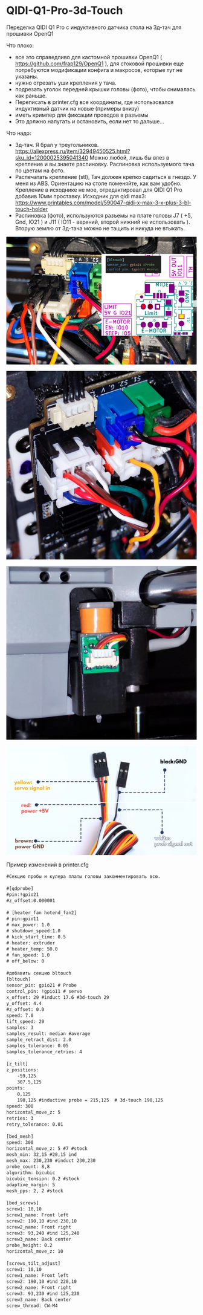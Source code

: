 # QIDI-Q1-Pro-3d-Touch

Переделка QIDI Q1 Pro с индуктивного датчика стола на 3д-тач для прошивки OpenQ1

Что плохо:
- все это справедливо для кастомной прошивки OpenQ1 ( https://github.com/frap129/OpenQ1 ), для стоковой прошивки еще потребуются модификации конфига и макросов, которые тут не указаны.
- нужно отрезать уши крепления у тача.
- подрезать уголок передней крышки головы (фото), чтобы снималась как раньше.
- Переписать в printer.cfg все координаты, где использовался индуктивный датчик на новые (примеры внизу)
- иметь кримпер для фиксации проводов в разъемы
- Это должно напугать и остановить, если нет то дальше...

Что надо:
- 3д-тач. Я брал у треугольников. https://aliexpress.ru/item/32949450525.html?sku_id=12000025395041340
  Можно любой, лишь бы влез в крепление и вы знаете распиновку.
  Распиновка используемого тача по цветам на фото.
- Распечатать крепление (stl), Тач должен крепко садиться в гнездо. У меня из ABS. Ориентацию на столе поменяйте, как вам удобно.
  Крепление в исходнике не мое, отредактировал для QIDI Q1 Pro добавив 10мм проставку. Исходник для qidi max3: https://www.printables.com/model/590047-qidi-x-max-3-x-plus-3-bl-touch-holder
- Распиновка (фото), используются pазъемы на плате головы J7 ( +5, Gnd, IO21 ) и J11 ( IO11 - верхний, второй нижний не использовать ).
  Вторую землю от 3д-тача можно не тащить и никуда не втыкать.

![Распиновка 3д-тач на голове](https://github.com/MicroSur/QIDI-Q1-Pro-3d-Touch/blob/main/3dt_head_pinout.jpg?raw=true "Распиновка 3д-тач на голове")

![Красивый вариант на голове](https://github.com/MicroSur/QIDI-Q1-Pro-3d-Touch/blob/main/last_pins_view.jpg?raw=true "Красивый вариант на голове")

![Крепление](https://github.com/MicroSur/QIDI-Q1-Pro-3d-Touch/blob/main/3dt_mount.jpg?raw=true "Крепление")

![Распиновка 3д-тач по цветам](https://github.com/MicroSur/QIDI-Q1-Pro-3d-Touch/blob/main/pinout_3dtouch.jpg?raw=true "Распиновка 3д-тач по цветам")


Пример изменений в printer.cfg

    #Секцию пробы и кулера платы головы закомментировать всю.
    
    #[qdprobe]
    #pin:!gpio21
    #z_offset:0.000001

    # [heater_fan hotend_fan2]
    # pin:gpio11
    # max_power: 1.0
    # shutdown_speed:1.0
    # kick_start_time: 0.5
    # heater: extruder
    # heater_temp: 50.0
    # fan_speed: 1.0
    # off_below: 0

    #добавить секцию bltouch
    [bltouch]
    sensor_pin: gpio21 # Probe
    control_pin: !gpio11 # servo
    x_offset: 29 #induct 17.6 #3d-touch 29
    y_offset: 4.4
    #z_offset: 0.0
    speed: 7.0 
    lift_speed: 20
    samples: 3
    samples_result: median #average
    sample_retract_dist: 2.0
    samples_tolerance: 0.05
    samples_tolerance_retries: 4
    
    [z_tilt]
    z_positions:
        -59,125
        307.5,125
    points:
        0,125
        190,125 #inductive probe = 215,125  # 3d-touch 190,125
    speed: 300
    horizontal_move_z: 5
    retries: 3
    retry_tolerance: 0.01
    
    [bed_mesh]
    speed: 300
    horizontal_move_z: 5 #7 #stock
    mesh_min: 32,15 #20,15 ind
    mesh_max: 230,230 #induct 230,230
    probe_count: 8,8
    algorithm: bicubic
    bicubic_tension: 0.2 #stock
    adaptive_margin: 5
    mesh_pps: 2, 2 #stock
    
    [bed_screws]
    screw1: 10,10
    screw1_name: Front left
    screw2: 190,10 #ind 230,10
    screw2_name: Front right
    screw3: 93,240 #ind 125,240
    screw3_name: Back center
    probe_height: 0.2
    horizontal_move_z: 10
    
    [screws_tilt_adjust]
    screw1: 10,10
    screw1_name: Front left
    screw2: 190,10 #ind 220,10
    screw2_name: Front right
    screw3: 93,230 #ind 125,230
    screw3_name: Back center
    screw_thread: CW-M4
    
    
